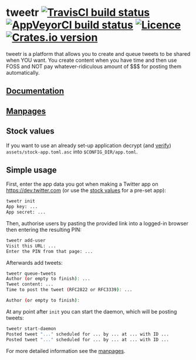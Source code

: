 # tweetr [![TravisCI build status](https://travis-ci.org/nabijaczleweli/tweetr.svg?branch=master)](https://travis-ci.org/nabijaczleweli/tweetr) [![AppVeyorCI build status](https://ci.appveyor.com/api/projects/status/kk34veg25wre0gqe/branch/master?svg=true)](https://ci.appveyor.com/project/nabijaczleweli/tweetr/branch/master) [![Licence](https://img.shields.io/badge/license-MIT-blue.svg?style=flat)](LICENSE) [![Crates.io version](https://meritbadge.herokuapp.com/tweetr)](https://crates.io/crates/tweetr)
tweetr is a platform that allows you to create and queue tweets to be shared when YOU want. You create content when you have time and then use FOSS and NOT pay whatever-ridiculous amount of $$$ for posting them automatically.

## [Documentation](https://cdn.rawgit.com/nabijaczleweli/tweetr/doc/tweetr/index.html)
## [Manpages](https://cdn.rawgit.com/nabijaczleweli/tweetr/man/tweetr.1.html)

## Stock values
If you want to use an already set-up application decrypt (and [verify](https://heybase.io/nabijaczleweli)) `assets/stock-app.toml.asc` into `$CONFIG_DIR/app.toml`.

## Simple usage

First, enter the app data you got when making a Twitter app on https://dev.twitter.com (or use the [stock values](#stock-values) for a pre-set app):

```sh
tweetr init
App key: ...
App secret: ...
```

Then, authorise users by pasting the provided link into a logged-in browser then entering the resulting PIN:

```sh
tweetr add-user
Visit this URL: ...
Enter the PIN from that page: ...
```

Afterwards add tweets:

```sh
tweetr queue-tweets
Author (or empty to finish): ...
Tweet content: ...
Time to post the tweet (RFC2822 or RFC3339): ...

Author (or empty to finish):
```

At any point after `init` you can start the daemon, which will be posting tweets:

```sh
tweetr start-daemon
Posted tweet "..." scheduled for ... by ... at ... with ID ...
Posted tweet "..." scheduled for ... by ... at ... with ID ...
```

For more detailed information see the [manpages](#manpages).
